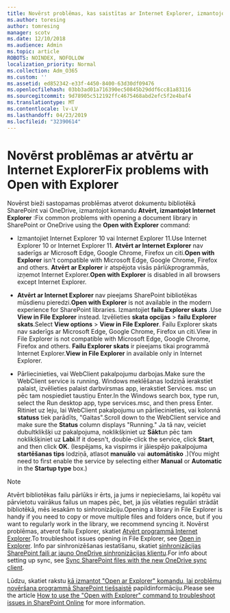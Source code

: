 ```yaml
---
title: Novērst problēmas, kas saistītas ar Internet Explorer, izmantojot Open
ms.author: toresing
author: tomresing
manager: scotv
ms.date: 12/10/2018
ms.audience: Admin
ms.topic: article
ROBOTS: NOINDEX, NOFOLLOW
localization_priority: Normal
ms.collection: Adm_O365
ms.custom: ''
ms.assetid: ed852342-e33f-4450-8400-63d30df09476
ms.openlocfilehash: 03bb3ad01a716390ec50845b29ddf6cc81a83116
ms.sourcegitcommit: 9d78905c512192ffc4675468abd2efc5f2e4baf4
ms.translationtype: MT
ms.contentlocale: lv-LV
ms.lasthandoff: 04/23/2019
ms.locfileid: "32390614"
---
```

# <a name="fix-problems-with-open-with-explorer"></a><span data-ttu-id="cae0b-102">Novērst problēmas ar atvērtu ar Internet Explorer</span><span class="sxs-lookup"><span data-stu-id="cae0b-102">Fix problems with Open with Explorer</span></span>

<span data-ttu-id="cae0b-103">Novērst bieži sastopamas problēmas atverot dokumentu bibliotēkā SharePoint vai OneDrive, izmantojot komandu **Atvērt, izmantojot Internet Explorer** :</span><span class="sxs-lookup"><span data-stu-id="cae0b-103">Fix common problems with opening a document library in SharePoint or OneDrive using the **Open with Explorer** command:</span></span> 
  
- <span data-ttu-id="cae0b-104">Izmantojiet Internet Explorer 10 vai Internet Explorer 11.</span><span class="sxs-lookup"><span data-stu-id="cae0b-104">Use Internet Explorer 10 or Internet Explorer 11.</span></span> <span data-ttu-id="cae0b-105">**Atvērt ar Internet Explorer** nav saderīgs ar Microsoft Edge, Google Chrome, Firefox un citi.</span><span class="sxs-lookup"><span data-stu-id="cae0b-105">**Open with Explorer** isn't compatible with Microsoft Edge, Google Chrome, Firefox and others.</span></span> <span data-ttu-id="cae0b-106">**Atvērt ar Explorer** ir atspējota visās pārlūkprogrammās, izņemot Internet Explorer.</span><span class="sxs-lookup"><span data-stu-id="cae0b-106">**Open with Explorer** is disabled in all browsers except Internet Explorer.</span></span> 
    
- <span data-ttu-id="cae0b-107">**Atvērt ar Internet Explorer** nav pieejams SharePoint bibliotēkas mūsdienu pieredzi.</span><span class="sxs-lookup"><span data-stu-id="cae0b-107">**Open with Explorer** is not available in the modern experience for SharePoint libraries.</span></span> <span data-ttu-id="cae0b-108">Izmantojiet **failu Explorer skats** .</span><span class="sxs-lookup"><span data-stu-id="cae0b-108">Use **View in File Explorer** instead.</span></span> <span data-ttu-id="cae0b-109">Izvēlieties **skata opcijas** \> **failu Explorer skats**.</span><span class="sxs-lookup"><span data-stu-id="cae0b-109">Select **View options** \> **View in File Explorer**.</span></span> <span data-ttu-id="cae0b-110">Failu Explorer skats nav saderīgs ar Microsoft Edge, Google Chrome, Firefox un citi.</span><span class="sxs-lookup"><span data-stu-id="cae0b-110">View in File Explorer is not compatible with Microsoft Edge, Google Chrome, Firefox and others.</span></span> <span data-ttu-id="cae0b-111">**Failu Explorer skats** ir pieejams tikai programmā Internet Explorer.</span><span class="sxs-lookup"><span data-stu-id="cae0b-111">**View in File Explorer** in available only in Internet Explorer.</span></span> 
    
- <span data-ttu-id="cae0b-112">Pārliecinieties, vai WebClient pakalpojumu darbojas.</span><span class="sxs-lookup"><span data-stu-id="cae0b-112">Make sure the WebClient service is running.</span></span> <span data-ttu-id="cae0b-113">Windows meklēšanas lodziņā ierakstiet palaist, izvēlieties palaist darbvirsmas app, ierakstiet Services. msc un pēc tam nospiediet taustiņu Enter.</span><span class="sxs-lookup"><span data-stu-id="cae0b-113">In the Windows search box, type run, select the Run desktop app, type services.msc, and then press Enter.</span></span> <span data-ttu-id="cae0b-114">Ritiniet uz leju, lai WebClient pakalpojumu un pārliecinieties, vai kolonnā **statuss** tiek parādīts, "Gaitas".</span><span class="sxs-lookup"><span data-stu-id="cae0b-114">Scroll down to the WebClient service and make sure the **Status** column displays "Running."</span></span> <span data-ttu-id="cae0b-115">Ja tā nav, veiciet dubultklikšķi uz pakalpojuma, noklikšķiniet uz **Sākt**un pēc tam noklikšķiniet uz **Labi**.</span><span class="sxs-lookup"><span data-stu-id="cae0b-115">If it doesn't, double-click the service, click **Start**, and then click **OK**.</span></span> <span data-ttu-id="cae0b-116">(Iespējams, ka vispirms ir jāiespējo pakalpojuma **startēšanas tips** lodziņā, atlasot **manuālo** vai **automātisko** .)</span><span class="sxs-lookup"><span data-stu-id="cae0b-116">(You might need to first enable the service by selecting either **Manual** or **Automatic** in the **Startup type** box.)</span></span> 
    
> [!NOTE]
> <span data-ttu-id="cae0b-117">Atvērt bibliotēkas failu pārlūks ir ērts, ja jums ir nepieciešams, lai kopētu vai pārvietotu vairākus failus un mapes pēc, bet, ja jūs vēlaties regulāri strādāt bibliotēkā, mēs iesakām to sinhronizāciju.</span><span class="sxs-lookup"><span data-stu-id="cae0b-117">Opening a library in File Explorer is handy if you need to copy or move multiple files and folders once, but if you want to regularly work in the library, we recommend syncing it.</span></span> <span data-ttu-id="cae0b-118">Novērst problēmas, atverot failu Explorer, skatiet [Atvērt programmā Internet Explorer](https://go.microsoft.com/fwlink/?linkid=871665).</span><span class="sxs-lookup"><span data-stu-id="cae0b-118">To troubleshoot issues opening in File Explorer, see [Open in Explorer](https://go.microsoft.com/fwlink/?linkid=871665).</span></span> <span data-ttu-id="cae0b-119">Info par sinhronizēšanas iestatīšanu, skatiet [sinhronizācijas SharePoint faili ar jauno OneDrive sinhronizācijas klientu](https://go.microsoft.com/fwlink/?linkid=871666).</span><span class="sxs-lookup"><span data-stu-id="cae0b-119">For info about setting up sync, see [Sync SharePoint files with the new OneDrive sync client](https://go.microsoft.com/fwlink/?linkid=871666).</span></span>
  
<span data-ttu-id="cae0b-120">Lūdzu, skatiet rakstu [kā izmantot "Open ar Explorer" komandu, lai problēmu novēršana programmā SharePoint tiešsaistē](https://support.office.com/article/How-to-use-the-Open-with-Explorer-command-to-troubleshoot-issues-in-SharePoint-Online-87155331-0c92-4224-a4c1-da5c21c4ade4) papildinformāciju.</span><span class="sxs-lookup"><span data-stu-id="cae0b-120">Please see the article [How to use the "Open with Explorer" command to troubleshoot issues in SharePoint Online](https://support.office.com/article/How-to-use-the-Open-with-Explorer-command-to-troubleshoot-issues-in-SharePoint-Online-87155331-0c92-4224-a4c1-da5c21c4ade4) for more information.</span></span> 
  

